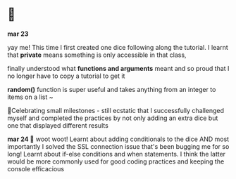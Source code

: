 # 🎲

**mar 23**

yay me! This time I first created one dice following along the tutorial.
I learnt that **private** means something is only accessible in that class,

finally understood what **functions and arguments** meant and so proud that I no longer have to copy a tutorial to get it 

**random()** function is super useful and takes anything from an integer to items on a list ~ 

🎉Celebrating small milestones - still ecstatic that I successfully challenged myself and completed the practices by not only adding an extra dice but one that displayed different results 


**mar 24 🎂**
woot woot! Learnt about adding conditionals to the dice AND most importantly I solved the SSL connection issue that's been bugging me for so long! 
Learnt about if-else conditions and when statements. I think the latter would be more commonly used for good coding practices and keeping the console efficacious 
